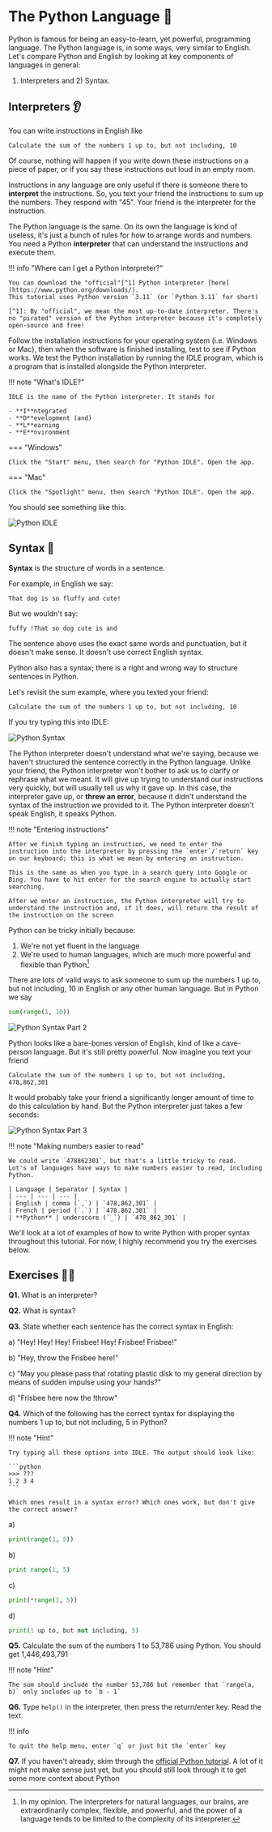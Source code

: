 # The Python Language 🐍

Python is famous for being an easy-to-learn, yet powerful, programming language.
The Python language is, in some ways, very similar to English.
Let's compare Python and English by looking at key components of languages in general: 
1) Interpreters and 2) Syntax.

## Interpreters 👂

You can write instructions in English like

```text
Calculate the sum of the numbers 1 up to, but not including, 10
```

Of course, nothing will happen if you write down these instructions on a piece of paper,
or if you say these instructions out loud in an empty room.

Instructions in any language are only useful if there is someone there to **interpret** the instructions.
So, you text your friend the instructions to sum up the numbers. They respond with "45". Your friend is the interpreter for the instruction.

The Python language is the same. On its own the language is kind of useless, it's just a bunch of rules for how to arrange words and numbers. You need a Python **interpreter** that can understand the instructions and execute them.

!!! info "Where can I get a Python interpreter?"

    You can download the "official"[^1] Python interpreter [here](https://www.python.org/downloads/).
    This tutorial uses Python version `3.11` (or `Python 3.11` for short)

    [^1]: By "official", we mean the most up-to-date interpreter. There's no "pirated" version of the Python interpreter because it's completely open-source and free!

Follow the installation instructions for your operating system (i.e. Windows or Mac), then when the software is finished installing, test to see if Python works. We test the Python installation by running the IDLE program, which is a program that is installed alongside the Python interpreter.

!!! note "What's IDLE?"

    IDLE is the name of the Python interpreter. It stands for 
    
    - **I**ntegrated
    - **D**evelopment (and)
    - **L**earning
    - **E**nvironment

=== "Windows"

    Click the "Start" menu, then search for "Python IDLE". Open the app.

=== "Mac"

    Click the "Spotlight" menu, then search "Python IDLE". Open the app.

You should see something like this:


![Python IDLE](./imgs/python-idle-2023-02-19.png)


## Syntax 📝

**Syntax** is the structure of words in a sentence.

For example, in English we say:

```
That dog is so fluffy and cute!
```

But we wouldn't say:

```
fuffy !That so dog cute is and
```

The sentence above uses the exact same words and punctuation, but it doesn't make sense.
It doesn't use correct English syntax.

Python also has a syntax; there is a right and wrong way to structure sentences in Python.

Let's revisit the sum example, where you texted your friend:

```
Calculate the sum of the numbers 1 up to, but not including, 10
```

If you try typing this into IDLE:

![Python Syntax](./imgs/python-syntax-2023-02-19.png)


The Python interpreter doesn't understand what we're saying, because we haven't structured the sentence correctly in the Python language. Unlike your friend, the Python interpreter won't bother to ask us to clarify or rephrase what we meant. It will give up trying to understand our instructions very quickly, but will usually tell us why it gave up.
In this case, the interpreter gave up, or **threw an error**, because it didn't understand the syntax of the instruction we provided to it. The Python interpreter doesn't speak English, it speaks Python.

!!! note "Entering instructions"

    After we finish typing an instruction, we need to enter the instruction into the interpreter by pressing the `enter`/`return` key on our keyboard; this is what we mean by entering an instruction. 
    
    This is the same as when you type in a search query into Google or Bing. You have to hit enter for the search engine to actually start searching.

    After we enter an instruction, the Python interpreter will try to understand the instruction and, if it does, will return the result of the instruction on the screen

Python can be tricky initially because:

1. We're not yet fluent in the language
2. We're used to human languages, which are much more powerful and flexible than Python[^2]

[^2]: In my opinion. The interpreters for natural languages, our brains, are extraordinarily complex, flexible, and powerful, and the power of a language tends to be limited to the complexity of its interpreter.

There are lots of valid ways to ask someone to sum up the numbers 1 up to, but not including, 10 in English or any other human language. But in Python we say

```python
sum(range(1, 10))
```

![Python Syntax Part 2](./imgs/python-syntax-p12-2023-02-19.png)

Python looks like a bare-bones version of English, kind of like a cave-person language. But it's still pretty powerful.
Now imagine you text your friend

```
Calculate the sum of the numbers 1 up to, but not including, 478,862,301
```

It would probably take your friend a significantly longer amount of time to do this calculation by hand. 
But the Python interpreter just takes a few seconds:

![Python Syntax Part 3](./imgs/python-syntax-pt3-2023-02-19png.png)

!!! note "Making numbers easier to read"

    We could write `478862301`, but that's a little tricky to read.
    Lot's of languages have ways to make numbers easier to read, including Python.

    | Language | Separator | Syntax |
    | --- | --- | --- |
    | English | comma (`,`) | `478,862,301` |
    | French | period (`.`) | `478.862.301` |
    | **Python** | underscore (`_`) | `478_862_301` |


We'll look at a lot of examples of how to write Python with proper syntax throughout this tutorial.
For now, I highly recommend you try the exercises below.

## Exercises 🏋️‍♀️


**Q1.** What is an interpreter?

**Q2.** What is syntax?

**Q3.** State whether each sentence has the correct syntax in English:


a) "Hey! Hey! Hey! Frisbee! Hey! Frisbee! Frisbee!"

b) "Hey, throw the Frisbee here!"

c) "May you please pass that rotating plastic disk to my general direction by means of sudden impulse using your hands?"

d) "Frisbee here now the !throw"


**Q4.** Which of the following has the correct syntax for displaying the numbers 1 up to, but not including, 5 in Python?

!!! note "Hint"

    Try typing all these options into IDLE. The output should look like:

    ```python
    >>> ???
    1 2 3 4
    ``` 
    
    Which ones result in a syntax error? Which ones work, but don't give the correct answer?

a)
```python
print(range(1, 5))
``` 

b)
```python
print range(1, 5)
```

c)
```python
print(*range(1, 5))
```

d)
```python
print(1 up to, but not including, 5)
```

**Q5.** Calculate the sum of the numbers 1 to 53,786 using Python. You should get 1,446,493,791

!!! note "Hint"

    The sum should include the number 53,786 but remember that `range(a, b)` only includes up to `b - 1`

**Q6.** Type `help()` in the interpreter, then press the return/enter key. Read the text.

!!! info

    To quit the help menu, enter `q` or just hit the `enter` key

**Q7.** If you haven't already, skim through the [official Python tutorial](https://docs.python.org/3.11/tutorial/). A lot of it might not make sense just yet, but you should still look through it to get some more context about Python
